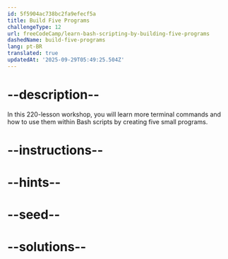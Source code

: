 ```yaml
---
id: 5f5904ac738bc2fa9efecf5a
title: Build Five Programs
challengeType: 12
url: freeCodeCamp/learn-bash-scripting-by-building-five-programs
dashedName: build-five-programs
lang: pt-BR
translated: true
updatedAt: '2025-09-29T05:49:25.504Z'
---
```


# --description--

In this 220-lesson workshop, you will learn more terminal commands and how to use them within Bash scripts by creating five small programs.

# --instructions--

# --hints--

# --seed--

# --solutions--
